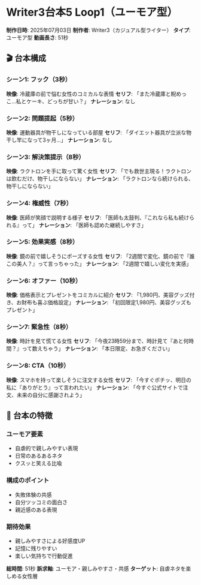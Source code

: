 # Writer3台本5 Loop1（ユーモア型）

**制作日時**: 2025年07月03日
**制作者**: Writer3（カジュアル型ライター）
**タイプ**: ユーモア型
**動画長さ**: 51秒

## 🎬 台本構成

### シーン1: フック（3秒）
**映像**: 冷蔵庫の前で悩む女性のコミカルな表情
**セリフ**: 「また冷蔵庫と睨めっこ...私とケーキ、どっちが甘い？」
**ナレーション**: なし

### シーン2: 問題提起（5秒）
**映像**: 運動器具が物干しになっている部屋
**セリフ**: 「ダイエット器具が立派な物干し竿になって3ヶ月...」
**ナレーション**: なし

### シーン3: 解決策提示（8秒）
**映像**: ラクトロンを手に取って驚く女性
**セリフ**: 「でも救世主現る！ラクトロンは飲むだけ、物干しにならない」
**ナレーション**: 「ラクトロンなら続けられる、物干しにならない」

### シーン4: 権威性（7秒）
**映像**: 医師が笑顔で説明する様子
**セリフ**: 「医師も太鼓判、『これなら私も続けられる』って」
**ナレーション**: 「医師も認めた継続しやすさ」

### シーン5: 効果実感（8秒）
**映像**: 鏡の前で嬉しそうにポーズする女性
**セリフ**: 「2週間で変化、鏡の前で『誰この美人？』って言っちゃった」
**ナレーション**: 「2週間で嬉しい変化を実感」

### シーン6: オファー（10秒）
**映像**: 価格表示とプレゼントをコミカルに紹介
**セリフ**: 「1,980円、美容グッズ付き、お財布も喜ぶ価格設定」
**ナレーション**: 「初回限定1,980円、美容グッズもプレゼント」

### シーン7: 緊急性（8秒）
**映像**: 時計を見て慌てる女性
**セリフ**: 「今夜23時59分まで、時計見て『あと何時間？』って数えちゃう」
**ナレーション**: 「本日限定、お急ぎください」

### シーン8: CTA（10秒）
**映像**: スマホを持って楽しそうに注文する女性
**セリフ**: 「今すぐポチッ、明日の私に『ありがとう』って言われたい」
**ナレーション**: 「今すぐ公式サイトで注文、未来の自分に感謝されよう」

## 🎯 台本の特徴

### ユーモア要素
- 自虐的で親しみやすい表現
- 日常のあるあるネタ
- クスッと笑える比喩

### 構成のポイント
- 失敗体験の共感
- 自分ツッコミの面白さ
- 親近感のある表現

### 期待効果
- 親しみやすさによる好感度UP
- 記憶に残りやすい
- 楽しい気持ちで行動促進

**総時間**: 51秒
**訴求軸**: ユーモア・親しみやすさ・共感
**ターゲット**: 自虐ネタを楽しめる女性層